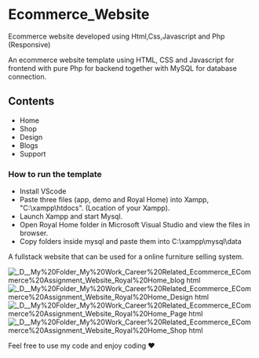 # Ecommerce_Website
Ecommerce website developed using Html,Css,Javascript and Php (Responsive)

An ecommerce website template using HTML, CSS and Javascript for frontend with pure Php for backend together with MySQL for database connection.

## Contents
- Home
- Shop
- Design
- Blogs
- Support

### How to run the template
- Install VScode
- Paste three files (app, demo and Royal Home) into Xampp, "C:\xampp\htdocs". (Location of your Xampp).
- Launch Xampp and start Mysql.
- Open Royal Home folder in Microsoft Visual Studio and view the files in browser.
- Copy folders inside mysql and paste them into C:\xampp\mysql\data

A fullstack website that can be used for a online furniture selling system.

![_D__My%20Folder_My%20Work_Career%20Related_Ecommerce_ECommerce%20Assignment_Website_Royal%20Home_blog html](https://user-images.githubusercontent.com/95492327/225130605-cf905417-c18d-4453-aaab-d89416077080.png)
![_D__My%20Folder_My%20Work_Career%20Related_Ecommerce_ECommerce%20Assignment_Website_Royal%20Home_Design html](https://user-images.githubusercontent.com/95492327/225130616-913c0ca7-fcd4-45f9-bb22-25d77f67d51c.png)
![_D__My%20Folder_My%20Work_Career%20Related_Ecommerce_ECommerce%20Assignment_Website_Royal%20Home_Page html](https://user-images.githubusercontent.com/95492327/225130625-58db5c3c-190c-4d6e-9f47-c41af60f2962.png)
![_D__My%20Folder_My%20Work_Career%20Related_Ecommerce_ECommerce%20Assignment_Website_Royal%20Home_Shop html](https://user-images.githubusercontent.com/95492327/225130634-3769bbcf-9089-4621-9d24-4ac2394b5b28.png)

Feel free to use my code and enjoy coding ❤



